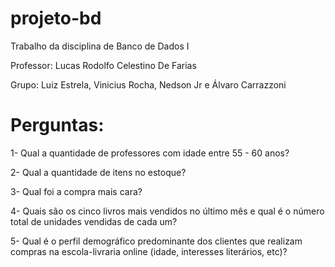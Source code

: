 # projeto-bd
Trabalho da disciplina de Banco de Dados I  

Professor: Lucas Rodolfo Celestino De Farias  

Grupo: Luiz Estrela, Vinicius Rocha, Nedson Jr e Álvaro Carrazzoni

# Perguntas:

1- Qual a quantidade de professores com idade entre 55 - 60 anos?

2- Qual a quantidade de itens no estoque?

3- Qual foi a compra mais cara?

4- Quais são os cinco livros mais vendidos no último mês e qual é o número total de unidades vendidas de cada um?

5- Qual é o perfil demográfico predominante dos clientes que realizam compras na escola-livraria online (idade, interesses literários, etc)?


